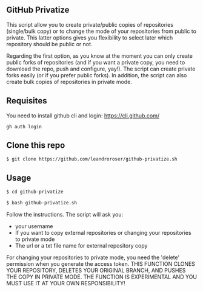 
GitHub Privatize
----------------

This script allow you to create private/public copies of repositories (single/bulk copy) or to change the mode of your repositories from public to private. This latter options gives you flexibility to select later which repository should be public or not.

Regarding the first option, as you know at the moment you can only create public forks of repositories (and if you want a private copy, you need to download the repo, push and configure, yay!). The script can create private forks easily (or if you prefer public forks). In addition, the script can also create bulk copies of repositories in private mode.

## Requisites

You need to install github cli and login:
https://cli.github.com/


```
gh auth login

```

## Clone this repo

```
$ git clone https://github.com/leandroroser/github-privatize.sh
```

## Usage

```python
$ cd github-privatize

$ bash github-privatize.sh 
```

Follow the instructions. The script will ask you:

- your username
- If you want to copy external repositories or changing your repositories to private mode
- The url or a txt file name for external repository copy

For changing your repositories to private mode, you need the 'delete' permission when you generate
the access token. THIS FUNCTION CLONES YOUR REPOSITORY, DELETES YOUR ORIGINAL BRANCH, AND PUSHES THE COPY IN PRIVATE MODE. THE FUNCTION IS EXPERIMENTAL AND YOU MUST USE IT AT YOUR OWN RESPONSIBILITY! 
